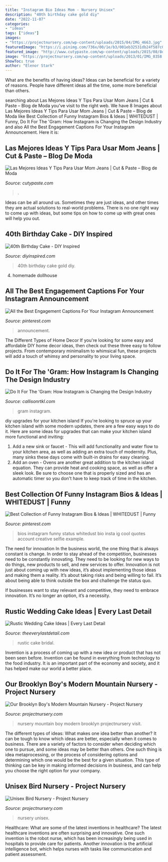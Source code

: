 ```yaml
---
title: "Instagram Bio Ideas Mom - Nursery Unisex"
description: "40th birthday cake gold diy"
date: "2022-11-07"
categories:
- "ideas"
tags: ["ideas"]
images:
- "https://projectnursery.com/wp-content/uploads/2015/04/IMG_4663.jpg"
featuredImage: "https://i.pinimg.com/736x/00/1e/b3/001eb32531db24f587c049a7654fb2fb.jpg"
featured_image: "http://www.cutypaste.com/wp-content/uploads/2015/08/8d7af2229d1309a49c36e5b2df2fc5e3.jpg"
image: "https://projectnursery.com/wp-content/uploads/2013/01/IMG_0358.jpg"
ShowToc: true
author: "Elenor Stark"
---
```



What are the benefits of having ideas?
Ideas can be beneficial for a variety of reasons. People have different ideas all the time, some more beneficial than others.

	

		
searching about Las Mejores Ideas Y Tips Para Usar Mom Jeans | Cut &amp; Paste – Blog de Moda you've visit to the right web. We have 8 Images about Las Mejores Ideas Y Tips Para Usar Mom Jeans | Cut &amp; Paste – Blog de Moda like Best Collection of Funny Instagram Bios &amp; Ideas | WHITEDUST | Funny, Do It For The &#039;Gram: How Instagram is Changing the Design Industry and also All the Best Engagement Captions For Your Instagram Announcement. Here it is:
		
    
## Las Mejores Ideas Y Tips Para Usar Mom Jeans | Cut &amp; Paste – Blog De Moda

<img loading=lazy src="http://www.cutypaste.com/wp-content/uploads/2015/08/8d7af2229d1309a49c36e5b2df2fc5e3.jpg" onerror="this.onerror=null;this.src='https://tse3.mm.bing.net/th?id=OIP.JUqM4GGdZ6boGgzSmkf1sAHaJ3&amp;pid=15.1';" alt="Las Mejores Ideas Y Tips Para Usar Mom Jeans | Cut &amp; Paste – Blog de Moda">

_Source: cutypaste.com_

>. 

	

Ideas can be all around us. Sometimes they are just ideas, and other times they are actual solutions to real-world problems. There is no one right way to come up with ideas, but some tips on how to come up with great ones will help you out.

    
## 40th Birthday Cake - DIY Inspired

<img loading=lazy src="https://diyinspired.com/wp-content/uploads/2020/07/40th-Birthday-Cake.jpg" onerror="this.onerror=null;this.src='https://tse2.mm.bing.net/th?id=OIP.4Q2zQpa4bMF2ZPczTAcVBwHaJ3&amp;pid=15.1';" alt="40th Birthday Cake - DIY Inspired">

_Source: diyinspired.com_

>40th birthday cake gold diy. 

	

4. homemade dollhouse

    
## All The Best Engagement Captions For Your Instagram Announcement

<img loading=lazy src="https://i.pinimg.com/736x/00/1e/b3/001eb32531db24f587c049a7654fb2fb.jpg" onerror="this.onerror=null;this.src='https://tse1.mm.bing.net/th?id=OIP.1F2H2-1XhGqH1hqC1IpvCgHaNa&amp;pid=15.1';" alt="All the Best Engagement Captions For Your Instagram Announcement">

_Source: pinterest.com_

>announcement. 

	

The Different Types of Home Decor
If you're looking for some easy and affordable DIY home decor ideas, then check out these three easy to follow projects. From contemporary minimalism to whimsical fun, these projects will add a touch of whimsy and personality to your living space.

    
## Do It For The &#039;Gram: How Instagram Is Changing The Design Industry

<img loading=lazy src="https://cdn.crtkl.com/you-are-here/wp-content/uploads/sites/3/2017/08/gram.jpg" onerror="this.onerror=null;this.src='https://tse4.mm.bing.net/th?id=OIP.KIA3SPDJyLh1BMSX-1HYkAHaDj&amp;pid=15.1';" alt="Do It For The &#039;Gram: How Instagram is Changing the Design Industry">

_Source: callisonrtkl.com_

>gram instagram. 

	

diy upgrades for your kitchen island
If you're looking to spruce up your kitchen island with some modern updates, there are a few easy ways to do it. Here are some ideas for upgrades that can make your kitchen island more functional and inviting: 
1. Add a new sink or faucet - This will add functionality and water flow to your kitchen area, as well as adding an extra touch of modernity. Plus, many sinks these days come with built-in drains for easy cleaning. 
2. Add an oven - Ovens are another great addition to the kitchen island equation. They can provide heat and cooking space, as well as offer a sleek look. Be sure to choose one that is properly sized and has an automatic timer so you don't have to keep track of time in the kitchen. 

    
## Best Collection Of Funny Instagram Bios &amp; Ideas | WHITEDUST | Funny

<img loading=lazy src="https://i.pinimg.com/736x/10/9d/99/109d99cc3876e95d0d987f47eb4d20dc.jpg" onerror="this.onerror=null;this.src='https://tse4.mm.bing.net/th?id=OIP.g3QDwVbooMzeKBDWzmLVEgHaNK&amp;pid=15.1';" alt="Best Collection of Funny Instagram Bios &amp; Ideas | WHITEDUST | Funny">

_Source: pinterest.com_

>bios instagram funny status whitedust bio insta ig cool quotes account creative selfie example. 

	

The need for innovation
In the business world, the one thing that is always constant is change. In order to stay ahead of the competition, businesses need to be constantly innovating. They need to be looking for new ways to do things, new products to sell, and new services to offer.
Innovation is not just about coming up with new ideas, it’s about implementing those ideas and making them a reality. It’s about taking risks and being willing to fail. It’s about being able to think outside the box and challenge the status quo.

If businesses want to stay relevant and competitive, they need to embrace innovation. It’s no longer an option, it’s a necessity.

    
## Rustic Wedding Cake Ideas | Every Last Detail

<img loading=lazy src="http://s3-us-east-2.amazonaws.com/eldmedia/wp-content/uploads/2013/05/Rustic-Bridal-Inspiration_0011.jpg" onerror="this.onerror=null;this.src='https://tse4.mm.bing.net/th?id=OIP.iGJ3KDXMJRsQZ1P1SPraEAHaLI&amp;pid=15.1';" alt="Rustic Wedding Cake Ideas | Every Last Detail">

_Source: theeverylastdetail.com_

>rustic cake bridal. 

	

Invention is a process of coming up with a new idea or product that has not been seen before. Invention can be found in everything from technology to the food industry. It is an important part of the economy and society, and it has helped make our world a better place.

    
## Our Brooklyn Boy&#039;s Modern Mountain Nursery - Project Nursery

<img loading=lazy src="https://projectnursery.com/wp-content/uploads/2015/04/IMG_4663.jpg" onerror="this.onerror=null;this.src='https://tse4.mm.bing.net/th?id=OIP.DZoYZdlPDrehUym1WxvAvQHaLH&amp;pid=15.1';" alt="Our Brooklyn Boy&#039;s Modern Mountain Nursery - Project Nursery">

_Source: projectnursery.com_

>nursery mountain boy modern brooklyn projectnursery visit. 

	

The different types of ideas: What makes one idea better than another?
It can be tough to know which ideas are better, especially when it comes to business. There are a variety of factors to consider when deciding which one to pursue, and some ideas may be better than others. One such thing is idea metaprocessing, or the process of considering options and determining which one would be the best for a given situation. This type of thinking can be key in making informed decisions in business, and can help you choose the right option for your company.

    
## Unisex Bird Nursery - Project Nursery

<img loading=lazy src="https://projectnursery.com/wp-content/uploads/2013/01/IMG_0358.jpg" onerror="this.onerror=null;this.src='https://tse3.mm.bing.net/th?id=OIP.gQXqjLHaf2S2uP-lcGv3xQHaJ4&amp;pid=15.1';" alt="Unisex Bird Nursery - Project Nursery">

_Source: projectnursery.com_

>nursery unisex. 

	

Healthcare: What are some of the latest inventions in healthcare?
The latest healthcare inventions are often surprising and innovative. One such invention is the robot nurse, which has been increasingly being used in hospitals to provide care for patients. Another innovation is the artificial intelligence bot, which helps nurses with tasks like communication and patient assessment.

